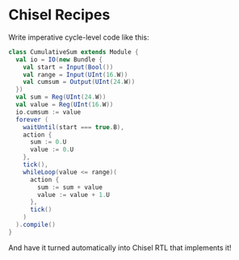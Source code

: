 # Chisel Recipes

Write imperative cycle-level code like this:

```scala
class CumulativeSum extends Module {
  val io = IO(new Bundle {
    val start = Input(Bool())
    val range = Input(UInt(16.W))
    val cumsum = Output(UInt(24.W))
  })
  val sum = Reg(UInt(24.W))
  val value = Reg(UInt(16.W))
  io.cumsum := value
  forever (
    waitUntil(start === true.B),
    action {
      sum := 0.U
      value := 0.U
    },
    tick(),
    whileLoop(value <= range)(
      action {
        sum := sum + value
        value := value + 1.U
      },
      tick()
    )
  ).compile()
}
```

And have it turned automatically into Chisel RTL that implements it!
